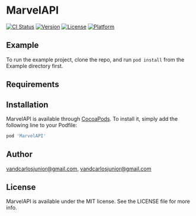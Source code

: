 # MarvelAPI

[![CI Status](https://img.shields.io/travis/vandcarlosjunior@gmail.com/MarvelAPI.svg?style=flat)](https://travis-ci.org/vandcarlosjunior@gmail.com/MarvelAPI)
[![Version](https://img.shields.io/cocoapods/v/MarvelAPI.svg?style=flat)](https://cocoapods.org/pods/MarvelAPI)
[![License](https://img.shields.io/cocoapods/l/MarvelAPI.svg?style=flat)](https://cocoapods.org/pods/MarvelAPI)
[![Platform](https://img.shields.io/cocoapods/p/MarvelAPI.svg?style=flat)](https://cocoapods.org/pods/MarvelAPI)

## Example

To run the example project, clone the repo, and run `pod install` from the Example directory first.

## Requirements

## Installation

MarvelAPI is available through [CocoaPods](https://cocoapods.org). To install
it, simply add the following line to your Podfile:

```ruby
pod 'MarvelAPI'
```

## Author

vandcarlosjunior@gmail.com, vandcarlosjunior@gmail.com

## License

MarvelAPI is available under the MIT license. See the LICENSE file for more info.
